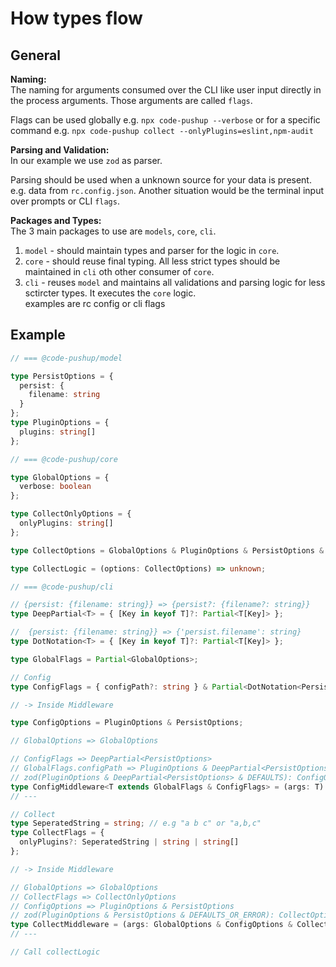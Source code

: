 # How types flow

## General

**Naming:**  
The naming for arguments consumed over the CLI like user input directly in the process arguments. 
Those arguments are called `flags`. 

Flags can be used globally e.g. `npx code-pushup --verbose` or for a specific command e.g. `npx code-pushup collect --onlyPlugins=eslint,npm-audit`

**Parsing and Validation:**  
In our example we use `zod` as parser.

Parsing should be used when a unknown source for your data is present. e.g. data from `rc.config.json`.
Another situation would be the terminal input over prompts or CLI `flags`.

**Packages and Types:**  
The 3 main packages to use are `models`, `core`, `cli`.  

1. `model` - should  maintain types and parser for the logic in `core`.  
2. `core` - should reuse final typing. All less strict types should be maintained in `cli` oth other consumer of `core`.  
3. `cli` - reuses `model` and maintains all validations and parsing logic for less sctircter types. It executes the `core` logic.  
  examples are rc config or cli flags

## Example 

```ts
// === @code-pushup/model

type PersistOptions = {
  persist: {
    filename: string
  }
};
type PluginOptions = {
  plugins: string[]
};

// === @code-pushup/core

type GlobalOptions = {
  verbose: boolean
};

type CollectOnlyOptions = {
  onlyPlugins: string[]
};

type CollectOptions = GlobalOptions & PluginOptions & PersistOptions & CollectOnlyOptions;

type CollectLogic = (options: CollectOptions) => unknown;

// === @code-pushup/cli

// {persist: {filename: string}} => {persist?: {filename?: string}}
type DeepPartial<T> = { [Key in keyof T]?: Partial<T[Key]> };

//  {persist: {filename: string}} => {'persist.filename': string} 
type DotNotation<T> = { [Key in keyof T]?: Partial<T[Key]> };

type GlobalFlags = Partial<GlobalOptions>;

// Config
type ConfigFlags = { configPath?: string } & Partial<DotNotation<PersistOptions>>;

// -> Inside Middleware

type ConfigOptions = PluginOptions & PersistOptions;

// GlobalOptions => GlobalOptions

// ConfigFlags => DeepPartial<PersistOptions>
// GlobalFlags.configPath => PluginOptions & DeepPartial<PersistOptions>
// zod(PluginOptions & DeepPartial<PersistOptions> & DEFAULTS): ConfigOptions
type ConfigMiddleware<T extends GlobalFlags & ConfigFlags> = (args: T) => GlobalOptions & ConfigOptions;
// ---

// Collect
type SeperatedString = string; // e.g "a b c" or "a,b,c"
type CollectFlags = {
  onlyPlugins?: SeperatedString | string | string[]
};

// -> Inside Middleware

// GlobalOptions => GlobalOptions
// CollectFlags => CollectOnlyOptions
// ConfigOptions => PluginOptions & PersistOptions
// zod(PluginOptions & PersistOptions & DEFAULTS_OR_ERROR): CollectOptions
type CollectMiddleware = (args: GlobalOptions & ConfigOptions & CollectFlags) => CollectOptions;
// ---

// Call collectLogic
```
